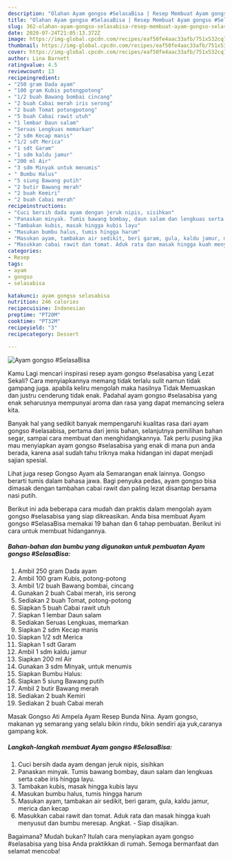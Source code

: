```yaml
---
description: "Olahan Ayam gongso #SelasaBisa | Resep Membuat Ayam gongso #SelasaBisa Yang Menggugah Selera"
title: "Olahan Ayam gongso #SelasaBisa | Resep Membuat Ayam gongso #SelasaBisa Yang Menggugah Selera"
slug: 362-olahan-ayam-gongso-selasabisa-resep-membuat-ayam-gongso-selasabisa-yang-menggugah-selera
date: 2020-07-24T21:05:13.372Z
image: https://img-global.cpcdn.com/recipes/eaf50fe4aac33afb/751x532cq70/ayam-gongso-selasabisa-foto-resep-utama.jpg
thumbnail: https://img-global.cpcdn.com/recipes/eaf50fe4aac33afb/751x532cq70/ayam-gongso-selasabisa-foto-resep-utama.jpg
cover: https://img-global.cpcdn.com/recipes/eaf50fe4aac33afb/751x532cq70/ayam-gongso-selasabisa-foto-resep-utama.jpg
author: Lina Barnett
ratingvalue: 4.5
reviewcount: 13
recipeingredient:
- "250 gram Dada ayam"
- "100 gram Kubis potongpotong"
- "1/2 buah Bawang bombai cincang"
- "2 buah Cabai merah iris serong"
- "2 buah Tomat potongpotong"
- "5 buah Cabai rawit utuh"
- "1 lembar Daun salam"
- "Seruas Lengkuas memarkan"
- "2 sdm Kecap manis"
- "1/2 sdt Merica"
- "1 sdt Garam"
- "1 sdm kaldu jamur"
- "200 ml Air"
- "3 sdm Minyak untuk menumis"
- " Bumbu Halus"
- "5 siung Bawang putih"
- "2 butir Bawang merah"
- "2 buah Kemiri"
- "2 buah Cabai merah"
recipeinstructions:
- "Cuci bersih dada ayam dengan jeruk nipis, sisihkan"
- "Panaskan minyak. Tumis bawang bombay, daun salam dan lengkuas serta cabe iris hingga layu."
- "Tambakan kubis, masak hingga kubis layu"
- "Masukan bumbu halus, tumis hingga harum"
- "Masukan ayam, tambakan air sedikit, beri garam, gula, kaldu jamur, merica dan kecap"
- "Masukkan cabai rawit dan tomat. Aduk rata dan masak hingga kuah menyusut dan bumbu meresap. Angkat. Siap disajikan."
categories:
- Resep
tags:
- ayam
- gongso
- selasabisa

katakunci: ayam gongso selasabisa 
nutrition: 246 calories
recipecuisine: Indonesian
preptime: "PT20M"
cooktime: "PT32M"
recipeyield: "3"
recipecategory: Dessert

---
```



![Ayam gongso #SelasaBisa](https://img-global.cpcdn.com/recipes/eaf50fe4aac33afb/751x532cq70/ayam-gongso-selasabisa-foto-resep-utama.jpg)

Kamu Lagi mencari inspirasi resep ayam gongso #selasabisa yang Lezat Sekali? Cara menyiapkannya memang tidak terlalu sulit namun tidak gampang juga. apabila keliru mengolah maka hasilnya Tidak Memuaskan dan justru cenderung tidak enak. Padahal ayam gongso #selasabisa yang enak seharusnya mempunyai aroma dan rasa yang dapat memancing selera kita.

Banyak hal yang sedikit banyak mempengaruhi kualitas rasa dari ayam gongso #selasabisa, pertama dari jenis bahan, selanjutnya pemilihan bahan segar, sampai cara membuat dan menghidangkannya. Tak perlu pusing jika mau menyiapkan ayam gongso #selasabisa yang enak di mana pun anda berada, karena asal sudah tahu triknya maka hidangan ini dapat menjadi sajian spesial.

Lihat juga resep Gongso Ayam ala Semarangan enak lainnya. Gongso berarti tumis dalam bahasa jawa. Bagi penyuka pedas, ayam gongso bisa dimasak dengan tambahan cabai rawit dan paling lezat disantap bersama nasi putih.


Berikut ini ada beberapa cara mudah dan praktis dalam mengolah ayam gongso #selasabisa yang siap dikreasikan. Anda bisa membuat Ayam gongso #SelasaBisa memakai 19 bahan dan 6 tahap pembuatan. Berikut ini cara untuk membuat hidangannya.

<!--inarticleads1-->

##### Bahan-bahan dan bumbu yang digunakan untuk pembuatan Ayam gongso #SelasaBisa:

1. Ambil 250 gram Dada ayam
1. Ambil 100 gram Kubis, potong-potong
1. Ambil 1/2 buah Bawang bombai, cincang
1. Gunakan 2 buah Cabai merah, iris serong
1. Sediakan 2 buah Tomat, potong-potong
1. Siapkan 5 buah Cabai rawit utuh
1. Siapkan 1 lembar Daun salam
1. Sediakan Seruas Lengkuas, memarkan
1. Siapkan 2 sdm Kecap manis
1. Siapkan 1/2 sdt Merica
1. Siapkan 1 sdt Garam
1. Ambil 1 sdm kaldu jamur
1. Siapkan 200 ml Air
1. Gunakan 3 sdm Minyak, untuk menumis
1. Siapkan  Bumbu Halus:
1. Siapkan 5 siung Bawang putih
1. Ambil 2 butir Bawang merah
1. Sediakan 2 buah Kemiri
1. Sediakan 2 buah Cabai merah


Masak Gongso Ati Ampela Ayam Resep Bunda Nina. Ayam gongso, makanan yg semarang yang selalu bikin rindu, bikin sendiri aja yuk,caranya gampang kok. 

<!--inarticleads2-->

##### Langkah-langkah membuat Ayam gongso #SelasaBisa:

1. Cuci bersih dada ayam dengan jeruk nipis, sisihkan
1. Panaskan minyak. Tumis bawang bombay, daun salam dan lengkuas serta cabe iris hingga layu.
1. Tambakan kubis, masak hingga kubis layu
1. Masukan bumbu halus, tumis hingga harum
1. Masukan ayam, tambakan air sedikit, beri garam, gula, kaldu jamur, merica dan kecap
1. Masukkan cabai rawit dan tomat. Aduk rata dan masak hingga kuah menyusut dan bumbu meresap. Angkat. - Siap disajikan.




Bagaimana? Mudah bukan? Itulah cara menyiapkan ayam gongso #selasabisa yang bisa Anda praktikkan di rumah. Semoga bermanfaat dan selamat mencoba!
